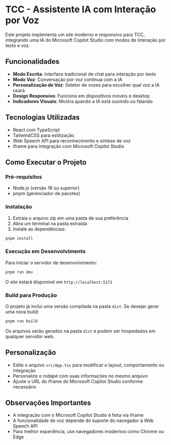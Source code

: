 # TCC - Assistente IA com Interação por Voz

Este projeto implementa um site moderno e responsivo para TCC, integrando uma IA do Microsoft Copilot Studio com modos de interação por texto e voz.

## Funcionalidades

- **Modo Escrita**: Interface tradicional de chat para interação por texto
- **Modo Voz**: Conversação por voz contínua com a IA
- **Personalização de Voz**: Seletor de vozes para escolher qual voz a IA usará
- **Design Responsivo**: Funciona em dispositivos móveis e desktop
- **Indicadores Visuais**: Mostra quando a IA está ouvindo ou falando

## Tecnologias Utilizadas

- React com TypeScript
- TailwindCSS para estilização
- Web Speech API para reconhecimento e síntese de voz
- iframe para integração com Microsoft Copilot Studio

## Como Executar o Projeto

### Pré-requisitos

- Node.js (versão 16 ou superior)
- pnpm (gerenciador de pacotes)

### Instalação

1. Extraia o arquivo zip em uma pasta de sua preferência
2. Abra um terminal na pasta extraída
3. Instale as dependências:

```bash
pnpm install
```

### Execução em Desenvolvimento

Para iniciar o servidor de desenvolvimento:

```bash
pnpm run dev
```

O site estará disponível em `http://localhost:5173`

### Build para Produção

O projeto já inclui uma versão compilada na pasta `dist`. Se desejar gerar uma nova build:

```bash
pnpm run build
```

Os arquivos serão gerados na pasta `dist` e podem ser hospedados em qualquer servidor web.

## Personalização

- Edite o arquivo `src/App.tsx` para modificar o layout, comportamento ou integração
- Personalize o rodapé com suas informações no mesmo arquivo
- Ajuste o URL do iframe do Microsoft Copilot Studio conforme necessário

## Observações Importantes

- A integração com o Microsoft Copilot Studio é feita via iframe
- A funcionalidade de voz depende do suporte do navegador à Web Speech API
- Para melhor experiência, use navegadores modernos como Chrome ou Edge
